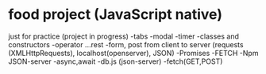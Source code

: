 # food project (JavaScript native)


just for practice (project  in progress)
-tabs
-modal
-timer
-classes and constructors
-operator ...rest 
-form, post from client to server  (requests (XMLHttpRequests), localhost(openserver), JSON)
-Promises
-FETCH
-Npm JSON-server
-async,await
-db.js (json-server)
-fetch(GET,POST)
